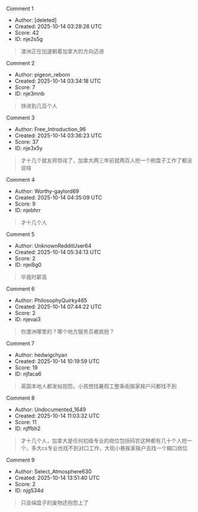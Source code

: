 Comment 1

- Author: [deleted]
- Created: 2025-10-14 03:28:26 UTC
- Score: 42
- ID: nje2s5g

> 澳洲正在加速朝着加拿大的方向迈进

Comment 2

- Author: pigeon_reborn
- Created: 2025-10-14 03:34:18 UTC
- Score: 7
- ID: nje3mnb

> 快进到几百个人

Comment 3

- Author: Free_Introduction_96
- Created: 2025-10-14 03:36:23 UTC
- Score: 37
- ID: nje3x5y

> 才十几个就友邦惊诧了，加拿大两三年前就两百人抢一个刷盘子工作了都没说啥

Comment 4

- Author: Worthy-gaylord69
- Created: 2025-10-14 04:35:09 UTC
- Score: 9
- ID: njebhrr

> 才十几个人

Comment 5

- Author: UnknownRedditUser64
- Created: 2025-10-14 05:34:13 UTC
- Score: 2
- ID: njei8g0

> 毕竟时薪高

Comment 6

- Author: PhilosophyQuirky465
- Created: 2025-10-14 07:44:22 UTC
- Score: 2
- ID: njevai3

> 你澳洲哪里的？哪个地方服务员被疯抢？

Comment 7

- Author: hedwigchyan
- Created: 2025-10-14 10:19:59 UTC
- Score: 19
- ID: njfaca6

> 英国本地人都发帖抱怨，小孩想找暑假工整条街挨家挨户问都找不到

Comment 8

- Author: Undocumented_1649
- Created: 2025-10-14 11:03:32 UTC
- Score: 11
- ID: njffbh2

> 才十几个人，加拿大是任何初级专业的岗位包括码农这种都有几十个人抢一个，多大cs专业也找不到对口工作，大街小巷挨家挨户去找一个糊口岗位

Comment 9

- Author: Select_Atmosphere630
- Created: 2025-10-14 13:51:40 UTC
- Score: 2
- ID: njg534d

> 只会端盘子的废物还抱怨上了

